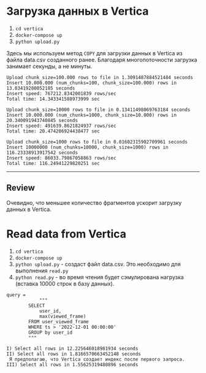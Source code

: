 # Загрузка данных в Vertica

1. `cd vertica`
2. `docker-compose up`
3. `python upload.py`

Здесь мы используем метод `COPY` для загрузки данных в Vertica из файла data.csv созданного ранее. 
Благодаря многопоточности загрузка занимает секунды, а не минуты.


```commandline
Upload chunk_size=100.000 rows to file in 1.3091487884521484 seconds
Insert 10.000.000 (num_chunks=100, chunk_size=100.000) rows in 13.03419280052185 seconds
Insert speed: 767212.8342001839 rows/sec
Total time: 14.343341588973999 sec
```

```commandline
Upload chunk_size=10000 rows to file in 0.13411498069763184 seconds
Insert 10.000.000 (num_chunks=1000, chunk_size=10.000) rows in 20.340091943740845 seconds
Insert speed: 491639.8621824937 rows/sec
Total time: 20.474206924438477 sec
```

```commandline
Upload chunk_size=1000 rows to file in 0.01602315902709961 seconds
Insert 10000000 (num_chunks=10000, chunk_size=1000) rows in 116.23338913917542 seconds
Insert speed: 86033.79867058863 rows/sec
Total time: 116.24941229820251 sec
```

___

## Review
Очевидно, что меньшее количество фрагментов ускорит загрузку данных в Vertica.


# Read data from Vertica

1. `cd vertica`
2. `docker-compose up`
3. `python upload.py` - создаст файл data.csv. Это необходимо для выполнения `read.py`
4. `python read.py` - во время чтения будет сэмулирована нагрузка (вставка 10000 строк в базу данных).

```commandline
query = 
            """
        SELECT
            user_id,
            max(viewed_frame)
        FROM user_viewed_frame
        WHERE ts > '2022-12-01 00:00:00'
        GROUP by user_id
        """

I) Select all rows in 12.225646018981934 seconds
II) Select all rows in 1.8166570663452148 seconds
 Я предполагаю, что Vertica создает индекс после первого запроса.
III) Select all rows in 1.55625319480896 seconds
```

